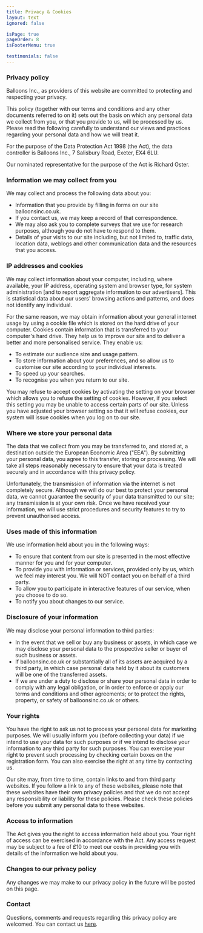 ```yaml
---
title: Privacy & Cookies
layout: text
ignored: false

isPage: true
pageOrder: 8
isFooterMenu: true

testimonials: false
---
```

### Privacy policy

Balloons Inc., as providers of this website are committed to protecting and respecting your privacy.

This policy (together with our terms and conditions and any other documents referred to on it) sets out the basis on which any personal data we collect from you, or that you provide to us, will be processed by us. Please read the following carefully to understand our views and practices regarding your personal data and how we will treat it.

For the purpose of the Data Protection Act 1998 (the Act), the data controller is Balloons Inc., 7 Salisbury Road, Exeter, EX4 6LU.

Our nominated representative for the purpose of the Act is Richard Oster.

### Information we may collect from you

We may collect and process the following data about you:

- Information that you provide by filling in forms on our site balloonsinc.co.uk.
- If you contact us, we may keep a record of that correspondence.
- We may also ask you to complete surveys that we use for research purposes, although you do not have to respond to them.
- Details of your visits to our site including, but not limited to, traffic data, location data, weblogs and other communication data and the resources that you access.

### IP addresses and cookies

We may collect information about your computer, including, where available, your IP address, operating system and browser type, for system administration [and to report aggregate information to our advertisers]. This is statistical data about our users' browsing actions and patterns, and does not identify any individual.

For the same reason, we may obtain information about your general internet usage by using a cookie file which is stored on the hard drive of your computer. Cookies contain information that is transferred to your computer's hard drive. They help us to improve our site and to deliver a better and more personalised service. They enable us:

- To estimate our audience size and usage pattern.
- To store information about your preferences, and so allow us to customise our site according to your individual interests.
- To speed up your searches.
- To recognise you when you return to our site.

You may refuse to accept cookies by activating the setting on your browser which allows you to refuse the setting of cookies. However, if you select this setting you may be unable to access certain parts of our site. Unless you have adjusted your browser setting so that it will refuse cookies, our system will issue cookies when you log on to our site.

### Where we store your personal data

The data that we collect from you may be transferred to, and stored at, a destination outside the European Economic Area ("EEA"). By submitting your personal data, you agree to this transfer, storing or processing. We will take all steps reasonably necessary to ensure that your data is treated securely and in accordance with this privacy policy.

Unfortunately, the transmission of information via the internet is not completely secure. Although we will do our best to protect your personal data, we cannot guarantee the security of your data transmitted to our site; any transmission is at your own risk. Once we have received your information, we will use strict procedures and security features to try to prevent unauthorised access.

### Uses made of this information

We use information held about you in the following ways:

- To ensure that content from our site is presented in the most effective manner for you and for your computer.
- To provide you with information or services, provided only by us, which we feel may interest you. We will NOT contact you on behalf of a third party.
- To allow you to participate in interactive features of our service, when you choose to do so.
- To notify you about changes to our service.

### Disclosure of your information

We may disclose your personal information to third parties:

- In the event that we sell or buy any business or assets, in which case we may disclose your personal data to the prospective seller or buyer of such business or assets.
- If balloonsinc.co.uk or substantially all of its assets are acquired by a third party, in which case personal data held by it about its customers will be one of the transferred assets.
- If we are under a duty to disclose or share your personal data in order to comply with any legal obligation, or in order to enforce or apply our terms and conditions and other agreements; or to protect the rights, property, or safety of balloonsinc.co.uk or others.

### Your rights

You have the right to ask us not to process your personal data for marketing purposes. We will usually inform you (before collecting your data) if we intend to use your data for such purposes or if we intend to disclose your information to any third party for such purposes. You can exercise your right to prevent such processing by checking certain boxes on the registration form. You can also exercise the right at any time by contacting us.

Our site may, from time to time, contain links to and from third party websites. If you follow a link to any of these websites, please note that these websites have their own privacy policies and that we do not accept any responsibility or liability for these policies. Please check these policies before you submit any personal data to these websites.

### Access to information

The Act gives you the right to access information held about you. Your right of access can be exercised in accordance with the Act. Any access request may be subject to a fee of £10 to meet our costs in providing you with details of the information we hold about you.

### Changes to our privacy policy

Any changes we may make to our privacy policy in the future will be posted on this page.

### Contact

Questions, comments and requests regarding this privacy policy are welcomed. You can contact us [here](contact.html).